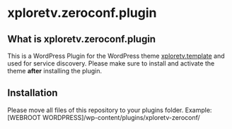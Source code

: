 # xploretv.zeroconf.plugin
<h2>What is xploretv.zeroconf.plugin</h2>

This is a WordPress Plugin for the WordPress theme <a href="https://github.com/xploretv2go/xploretv.template">xploretv.template</a> and used for service discovery.
Please make sure to install and activate the theme <strong>after</strong> installing the plugin.

<h2>Installation</h2>
Please move all files of this repository to your plugins folder. Example: [WEBROOT WORDPRESS]/wp-content/plugins/xploretv-zeroconf/
